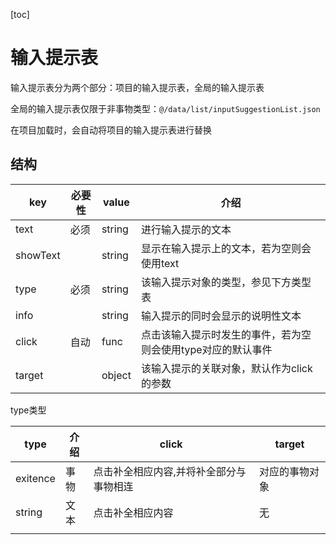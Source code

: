 [toc]

# 输入提示表

输入提示表分为两个部分：项目的输入提示表，全局的输入提示表

全局的输入提示表仅限于非事物类型：`@/data/list/inputSuggestionList.json`

在项目加载时，会自动将项目的输入提示表进行替换

## 结构

| key      | 必要性 | value  | 介绍                                                         |
| -------- | ------ | ------ | ------------------------------------------------------------ |
| text     | 必须   | string | 进行输入提示的文本                                           |
| showText |        | string | 显示在输入提示上的文本，若为空则会使用text                   |
| type     | 必须   | string | 该输入提示对象的类型，参见下方类型表                         |
| info     |        | string | 输入提示的同时会显示的说明性文本                             |
| click    | 自动   | func   | 点击该输入提示时发生的事件，若为空则会使用type对应的默认事件 |
| target   |        | object | 该输入提示的关联对象，默认作为click的参数                    |

type类型

| type     | 介绍 | click                                   | target         |
| -------- | ---- | --------------------------------------- | -------------- |
| exitence | 事物 | 点击补全相应内容,并将补全部分与事物相连 | 对应的事物对象 |
| string   | 文本 | 点击补全相应内容                        | 无             |
|          |      |                                         |                |

